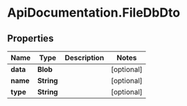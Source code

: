 # ApiDocumentation.FileDbDto

## Properties

Name | Type | Description | Notes
------------ | ------------- | ------------- | -------------
**data** | **Blob** |  | [optional] 
**name** | **String** |  | [optional] 
**type** | **String** |  | [optional] 


